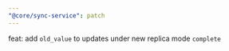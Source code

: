 ```yaml
---
"@core/sync-service": patch
---
```


feat: add `old_value` to updates under new replica mode `complete`
